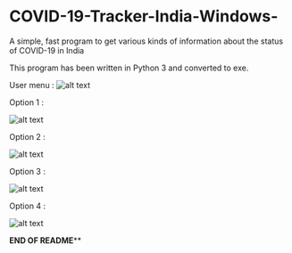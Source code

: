 # COVID-19-Tracker-India-Windows-
A simple, fast program to get various kinds of information about the status of COVID-19 in India

This program has been written in Python 3 and converted to exe.

User menu :
![alt text](https://github.com/deeptadeeproy/COVID-19-Tracker-India-Windows-/blob/master/menu.PNG)

Option 1 :

![alt text](https://github.com/deeptadeeproy/COVID-19-Tracker-India-Windows-/blob/master/oprtion1.PNG)

Option 2 :

![alt text](https://github.com/deeptadeeproy/COVID-19-Tracker-India-Windows-/blob/master/option2.PNG)

Option 3 :

![alt text](https://github.com/deeptadeeproy/COVID-19-Tracker-India-Windows-/blob/master/option3.PNG)

Option 4 :

![alt text](https://github.com/deeptadeeproy/COVID-19-Tracker-India-Windows-/blob/master/option4.PNG)


************END OF README**************
